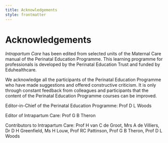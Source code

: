 ```yaml
---
title: Acknowledgements
style: frontmatter
---
```


# Acknowledgements

*Intrapartum Care* has been edited from selected units of the Maternal Care manual of the Perinatal Education Programme. This learning programme for professionals is developed by the Perinatal Education Trust and funded by Eduhealthcare.

We acknowledge all the participants of the Perinatal Education Programme who have made suggestions and offered constructive criticism. It is only through constant feedback from colleagues and participants that the content of the Perinatal Education Programme courses can be improved.

Editor-in-Chief of the Perinatal Education Programme: Prof D L Woods

Editor of Intrapartum Care: Prof G B Theron

Contributors to Intrapartum Care: Prof H van C de Groot, Mrs A de Villiers, Dr D H Greenfield, Ms H Louw, Prof RC Pattinson, Prof G B Theron, Prof D L Woods
